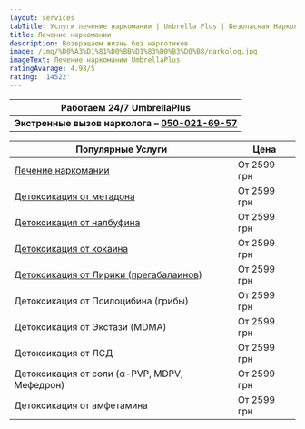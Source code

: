 ```yaml
---
layout: services
tabTitle: Услуги лечение наркомании | Umbrella Plus | Безопасная Наркология
title: Лечение наркомании
description: Возвращаем жизнь без наркотиков
image: /img/%D0%A3%D1%81%D0%BB%D1%83%D0%B3%D0%B8/narkolog.jpg
imageText: Лечение наркомании UmbrellaPlus
ratingAvarage: 4.98/5
rating: '14522'
---
```


| Работаем 24/7 UmbrellaPlus                                       |
| ---------------------------------------------------------------- |
| **Экстренные вызов нарколога – [050-021-69-57](tel:0500216957)** |

| Популярные Услуги                                         | Цена        |
| --------------------------------------------------------- | ----------- |
| [Лечение наркомании](lechenie-narkomanii)                 | От 2599 грн |
| [Детоксикация от метадона](detox-ot-metadona)             | От 2599 грн |
| [Детоксикация от налбуфина](detox-ot-nalbufina)           | От 2599 грн |
| [Детоксикация от кокаина](detox-ot-kokaina)               | От 2599 грн |
| [Детоксикация от Лирики (прегабалаинов)](detox-ot-liriki) | От 2599 грн |
| Детоксикация от Псилоцибина (грибы)                       | От 2599 грн |
| Детоксикация от Экстази (MDMA)                            | От 2599 грн |
| Детоксикация от ЛСД                                       | От 2599 грн |
| Детоксикация от соли (α-PVP, MDPV, Мефедрон)              | От 2599 грн |
| Детоксикация от амфетамина                                | От 2599 грн |
